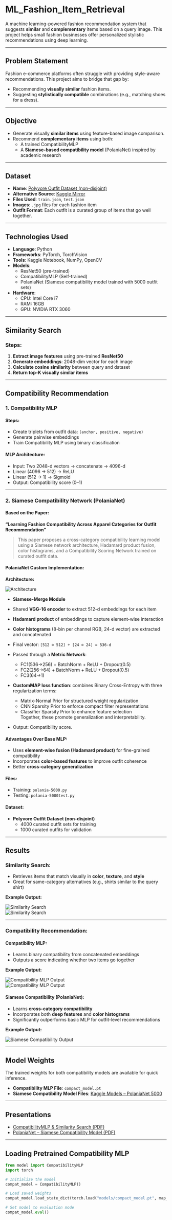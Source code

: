 # ML_Fashion_Item_Retrieval

A machine learning-powered fashion recommendation system that suggests **similar** and **complementary** items based on a query image. This project helps small fashion businesses offer personalized stylistic recommendations using deep learning.

---

## Problem Statement

Fashion e-commerce platforms often struggle with providing style-aware recommendations. This project aims to bridge that gap by:
- Recommending **visually similar** fashion items.
- Suggesting **stylistically compatible** combinations (e.g., matching shoes for a dress).

---

## Objective

- Generate visually **similar items** using feature-based image comparison.
- Recommend **complementary items** using both:
  - A trained CompatibilityMLP
  - A **Siamese-based compatibility model** (PolaniaNet) inspired by academic research

---

## Dataset

- **Name**: [Polyvore Outfit Dataset (non-disjoint)](https://github.com/xthan/polyvore-dataset)
- **Alternative Source**: [Kaggle Mirror](https://www.kaggle.com/datasets/enisteper1/polyvore-outfit-dataset)
- **Files Used**: `train.json`, `test.json`
- **Images**: `.jpg` files for each fashion item
- **Outfit Format**: Each outfit is a curated group of items that go well together.

---

## Technologies Used

- **Language**: Python
- **Frameworks**: PyTorch, TorchVision
- **Tools**: Kaggle Notebook, NumPy, OpenCV
- **Models**:
  - ResNet50 (pre-trained)
  - CompatibilityMLP (Self-trained)
  - PolaniaNet (Siamese compatibility model trained with 5000 outfit sets)
- **Hardware**: 
  - CPU: Intel Core i7  
  - RAM: 16GB  
  - GPU: NVIDIA RTX 3060

---

##  Similarity Search

### Steps:
1. **Extract image features** using pre-trained **ResNet50**  
2. **Generate embeddings**: 2048-dim vector for each image  
3. **Calculate cosine similarity** between query and dataset  
4. **Return top-K visually similar items**

---

##  Compatibility Recommendation

### 1. Compatibility MLP

#### Steps:
- Create triplets from outfit data: `(anchor, positive, negative)`
- Generate pairwise embeddings
- Train Compatibility MLP using binary classification

#### MLP Architecture:
- Input: Two 2048-d vectors → concatenate → 4096-d
- Linear (4096 → 512) → ReLU  
- Linear (512 → 1) → Sigmoid  
- Output: Compatibility score (0–1)

---

### 2. Siamese Compatibility Network (PolaniaNet)

#### Based on the Paper:
**“Learning Fashion Compatibility Across Apparel Categories for Outfit Recommendation”**

> This paper proposes a cross-category compatibility learning model using a Siamese network architecture, Hadamard product fusion, color histograms, and a Compatibility Scoring Network trained on curated outfit data.

#### PolaniaNet Custom Implementation:

**Architecture:**

![Architecture](images/Screenshot%202025-04-20%20184332.png)

- **Siamese-Merge Module**
- Shared **VGG-16 encoder** to extract 512-d embeddings for each item
- **Hadamard product** of embeddings to capture element-wise interaction
- **Color histograms** (8-bin per channel RGB, 24-d vector) are extracted and concatenated
- Final vector: `[512 ⊙ 512] + [24 ⊙ 24] = 536-d`
- Passed through a **Metric Network**:
  - FC1(536→256) + BatchNorm + ReLU + Dropout(0.5)  
  - FC2(256→64) + BatchNorm + ReLU + Dropout(0.5)
  - FC3(64→1)  
- **CustomMAP loss function**: combines Binary Cross-Entropy with three regularization terms:
  - Matrix-Normal Prior for structured weight regularization
  - CNN Sparsity Prior to enforce compact filter representations
  - Classifier Sparsity Prior to enhance feature selection  
  Together, these promote generalization and interpretability.

- Output: Compatibility score.

#### Advantages Over Base MLP:
- Uses **element-wise fusion (Hadamard product)** for fine-grained compatibility  
- Incorporates **color-based features** to improve outfit coherence  
- Better **cross-category generalization**

#### Files:
- Training: `polania-5000.py`  
- Testing: `polania-5000test.py`

#### Dataset:
- **Polyvore Outfit Dataset (non-disjoint)**  
  - 4000 curated outfit sets for training  
  - 1000 curated outfits for validation

---

## Results

### Similarity Search:
- Retrieves items that match visually in **color**, **texture**, and **style**
- Great for same-category alternatives (e.g., shirts similar to the query shirt)

**Example Output:**

![Similarity Search](images/similarity_output1.png)  
![Similarity Search](images/similarity_output2.png)

---

### Compatibility Recommendation:

#### Compatibility MLP:
- Learns binary compatibility from concatenated embeddings
- Outputs a score indicating whether two items go together

**Example Output:**

![Compatibility MLP Output](images/compatibility_output1.png)  
![Compatibility MLP Output](images/compatibility_output2.png)

#### Siamese Compatibility (PolaniaNet):
- Learns **cross-category compatibility**
- Incorporates both **deep features** and **color histograms**
- Significantly outperforms basic MLP for outfit-level recommendations

**Example Output:**

![Siamese Compatibility Output](images/Siamese_Compatiblity_Output.png)

---

## Model Weights

The trained weights for both compatibility models are available for quick inference.

- **Compatibility MLP File**: `compact_model.pt`  
- **Siamese Compatibility Model Files**: [Kaggle Models – PolaniaNet 5000](https://www.kaggle.com/models/amishalalwani3110/polania_5000)

---

## Presentations

-  [CompatibilityMLP & Similarity Search (PDF)](https://github.com/Lalwaniamisha789/Fashion__Compatibility_Recommender/blob/0fad2d1c3ff461d082908a89ec4f701e0cd8590c/Presented_by_TechBandus%5B1%5D.pptx_compressed.pdf)
-  [PolaniaNet – Siamese Compatibility Model (PDF)](https://github.com/Lalwaniamisha789/Fashion__Compatibility_Recommender/blob/0fad2d1c3ff461d082908a89ec4f701e0cd8590c/Ivory%20Black%20Simple%20Geometric%20Research%20Project%20Presentation.pdf)

---

## Loading Pretrained Compatibility MLP

```python
from model import CompatibilityMLP 
import torch

# Initialize the model
compat_model = CompatibilityMLP()

# Load saved weights
compat_model.load_state_dict(torch.load("models/compact_model.pt", map_location=torch.device('cpu')))

# Set model to evaluation mode
compat_model.eval()
